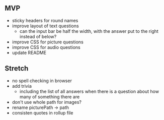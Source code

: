 MVP
---

* sticky headers for round names
* improve layout of text questions
    * can the input bar be half the width, with the answer put to the right instead of below?
* improve CSS for picture questions
* improve CSS for audio questions
* update README

Stretch
-------

* no spell checking in browser
* add trivia
    * including the list of all answers when there is a question about how many of something there are
* don't use whole path for images?
* rename picturePath -> path
* consisten quotes in rollup file